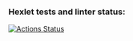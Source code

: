 ### Hexlet tests and linter status:
[![Actions Status](https://github.com/megabgg/php-project-lvl1/workflows/hexlet-check/badge.svg)](https://github.com/megabgg/php-project-lvl1/actions)

